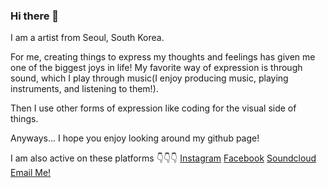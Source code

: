### Hi there 👋

I am a artist from Seoul, South Korea.

For me, creating things to express my thoughts and feelings has given me one of the biggest joys in life! My favorite way of expression is through sound, which I play through music(I enjoy producing music, playing instruments, and listening to them!).

Then I use other forms of expression like coding for the visual side of things.

Anyways... I hope you enjoy looking around my github page!

I am also active on these platforms 👇👇👇
<a href="https://www.instagram.com/j00my/" target="_blank">Instagram</a>
<a href="https://www.facebook.com/jayem.kweon.3/" target="_blank">Facebook</a>
<a href="https://soundcloud.com/urbanchamp" target="_blank">Soundcloud</a>
<a href="mailto:flwfeeld@gmail.com" class="email" target="_blank">Email Me!</a>


